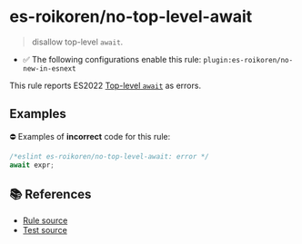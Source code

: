 # es-roikoren/no-top-level-await
> disallow top-level `await`.

- ✅ The following configurations enable this rule: `plugin:es-roikoren/no-new-in-esnext`

This rule reports ES2022 [Top-level `await`](https://github.com/tc39/proposal-top-level-await) as errors.

## Examples

⛔ Examples of **incorrect** code for this rule:

```js
/*eslint es-roikoren/no-top-level-await: error */
await expr;
```

## 📚 References

- [Rule source](https://github.com/roikoren755/eslint-plugin-es/blob/v2.0.4/src/rules/no-top-level-await.ts)
- [Test source](https://github.com/roikoren755/eslint-plugin-es/blob/v2.0.4/tests/src/rules/no-top-level-await.ts)
